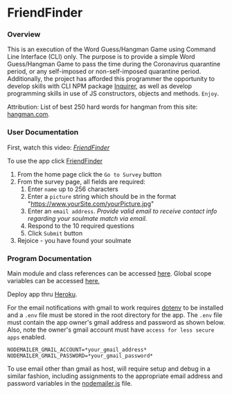 # FriendFinder

### Overview
This is an execution of the Word Guess/Hangman Game using Command Line Interface (CLI) only.  The purpose is to provide a simple Word Guess/Hangman Game to pass the time during the Coronavirus quarantine period, or any self-imposed or non-self-imposed quarantine period.   Additionally, the project has afforded this programmer the opportunity to develop skills with CLI NPM package [Inquirer](https://www.npmjs.com/package/inquirer), as well as develop programming skills in use of JS constructors, objects and methods.  `Enjoy`.

Attribution: List of best 250 hard words for hangman from this site: [hangman.com](https://www.hangmanwords.com/words).

### User Documentation

First, watch this video: _*[FriendFinder](https://drive.google.com/file/d/1Kyg4pH1CS2qgeg0UL-o6Z4PXpzuNhe-v/view)*_

To use the app click [FriendFinder](https://intense-ravine-38720.herokuapp.com/)
1. From the home page click the `Go to Survey` button
2. From the survey page, all fields are required:
    1. Enter `name` up to 256 characters
    2. Enter a `picture` string which should be in the format "https://www.yourSite.com/yourPicture.jpg"
    3. Enter an `email address`. *Provide valid email to receive contact info regarding your soulmate match via email.*
    4. Respond to the 10 required questions
    5. Click `Submit` button
3. Rejoice - you have found your soulmate


### Program Documentation
Main module and class references can be accessed [here](https://stevenbowler.github.io/FriendFinder/docs/index.html).  Global scope variables can be accessed [here](https://stevenbowler.github.io/FriendFinder/docs/global.html), 


Deploy app thru [Heroku](https://www.heroku.com).

For the email notifications with gmail to work requires [dotenv](https://www.npmjs.com/package/dotenv) to be installed and a `.env` file must be stored in the root directory for the app.  The `.env` file must contain the app owner's gmail address and password as shown below.  Also, note the owner's gmail account must have `access for less secure apps` enabled.
````
NODEMAILER_GMAIL_ACCOUNT=*your_gmail_address*
NODEMAILER_GMAIL_PASSWORD=*your_gmail_password*
````
To use email other than gmail as host, will require setup and debug in a similar fashion, including assignments to the appropriate email address and password variables in the [nodemailer.js](https://stevenbowler.github.io/FriendFinder/docs/nodemailer.js.html) file.